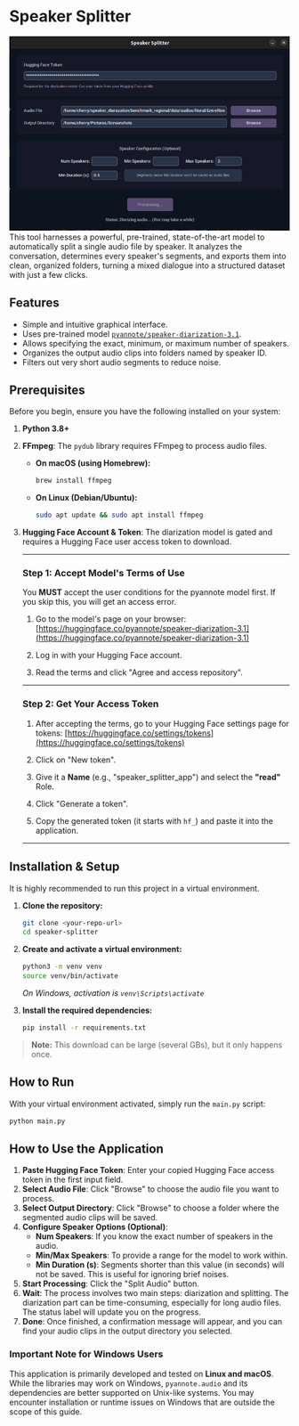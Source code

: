 # Speaker Splitter
![preview](img/preview.png)
This tool harnesses a powerful, pre-trained, state-of-the-art model to automatically split a single audio file by speaker. It analyzes the conversation, determines every speaker's segments, and exports them into clean, organized folders, turning a mixed dialogue into a structured dataset with just a few clicks.

## Features

-   Simple and intuitive graphical interface.
-   Uses pre-trained model [`pyannote/speaker-diarization-3.1`](https://huggingface.co/pyannote/speaker-diarization-3.1).
-   Allows specifying the exact, minimum, or maximum number of speakers.
-   Organizes the output audio clips into folders named by speaker ID.
-   Filters out very short audio segments to reduce noise.

## Prerequisites

Before you begin, ensure you have the following installed on your system:

1.  **Python 3.8+**
2.  **FFmpeg**: The `pydub` library requires FFmpeg to process audio files.

    -   **On macOS (using Homebrew):**
        ```bash
        brew install ffmpeg
        ```
    -   **On Linux (Debian/Ubuntu):**
        ```bash
        sudo apt update && sudo apt install ffmpeg
        ```

3.  **Hugging Face Account & Token**: The diarization model is gated and requires a Hugging Face user access token to download.

    ---
    ### Step 1: Accept Model's Terms of Use

    You **MUST** accept the user conditions for the pyannote model first. If you skip this, you will get an access error.

    1.  Go to the model's page on your browser:
        [https://huggingface.co/pyannote/speaker-diarization-3.1](https://huggingface.co/pyannote/speaker-diarization-3.1)

    2.  Log in with your Hugging Face account.

    3.  Read the terms and click "Agree and access repository".

    ---
    ### Step 2: Get Your Access Token

    1.  After accepting the terms, go to your Hugging Face settings page for tokens:
        [https://huggingface.co/settings/tokens](https://huggingface.co/settings/tokens)

    2.  Click on "New token".

    3.  Give it a **Name** (e.g., "speaker_splitter_app") and select the **"read"** Role.

    4.  Click "Generate a token".

    5.  Copy the generated token (it starts with `hf_`) and paste it into the application.

    ---

## Installation & Setup

It is highly recommended to run this project in a virtual environment.

1.  **Clone the repository:**
    ```bash
    git clone <your-repo-url>
    cd speaker-splitter
    ```

2.  **Create and activate a virtual environment:**
    ```bash
    python3 -m venv venv
    source venv/bin/activate
    ```
    *On Windows, activation is `venv\Scripts\activate`*

3.  **Install the required dependencies:**
    ```bash
    pip install -r requirements.txt
    ```
>**Note:** This download can be large (several GBs), but it only happens once.

## How to Run

With your virtual environment activated, simply run the `main.py` script:

```bash
python main.py
```

## How to Use the Application

1.  **Paste Hugging Face Token**: Enter your copied Hugging Face access token in the first input field.
2.  **Select Audio File**: Click "Browse" to choose the audio file you want to process.
3.  **Select Output Directory**: Click "Browse" to choose a folder where the segmented audio clips will be saved.
4.  **Configure Speaker Options (Optional)**:
    -   **Num Speakers**: If you know the exact number of speakers in the audio.
    -   **Min/Max Speakers**: To provide a range for the model to work within.
    -   **Min Duration (s)**: Segments shorter than this value (in seconds) will not be saved. This is useful for ignoring brief noises.
5.  **Start Processing**: Click the "Split Audio" button.
6.  **Wait**: The process involves two main steps: diarization and splitting. The diarization part can be time-consuming, especially for long audio files. The status label will update you on the progress.
7.  **Done**: Once finished, a confirmation message will appear, and you can find your audio clips in the output directory you selected.

### Important Note for Windows Users

This application is primarily developed and tested on **Linux and macOS**. While the libraries may work on Windows, `pyannote.audio` and its dependencies are better supported on Unix-like systems. You may encounter installation or runtime issues on Windows that are outside the scope of this guide.